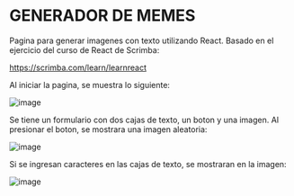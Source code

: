 # GENERADOR DE MEMES

Pagina para generar imagenes con texto utilizando React. Basado en el ejercicio del curso de React de Scrimba:

https://scrimba.com/learn/learnreact

Al iniciar la pagina, se muestra lo siguiente:

![image](https://github.com/Barriose01/GeneradorMemes/assets/107152796/af74b111-0517-4070-bbab-4e99b7de1525)

Se tiene un formulario con dos cajas de texto, un boton y una imagen. Al presionar el boton, se mostrara una imagen aleatoria:

![image](https://github.com/Barriose01/GeneradorMemes/assets/107152796/341650e0-c1b7-4bee-95b7-948c65cd8b58)

Si se ingresan caracteres en las cajas de texto, se mostraran en la imagen:

![image](https://github.com/Barriose01/GeneradorMemes/assets/107152796/cd43bcc7-83f7-4e18-be81-c2abd44a563b)


